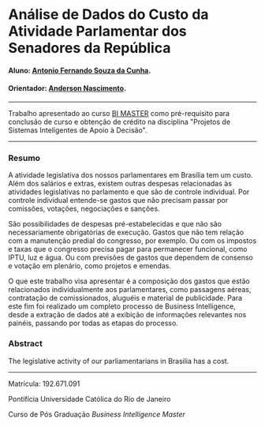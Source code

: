 # Análise de Dados do Custo da Atividade Parlamentar dos Senadores da República

#### Aluno: [Antonio Fernando Souza da Cunha](https://github.com/fernandonit).
#### Orientador: [Anderson Nascimento](https://github.com/insightds).

---

Trabalho apresentado ao curso [BI MASTER](https://ica.puc-rio.ai/bi-master) como pré-requisito para conclusão de curso e obtenção de crédito na disciplina "Projetos de Sistemas Inteligentes de Apoio à Decisão".

---

### Resumo

A atividade legislativa dos nossos parlamentares em Brasília tem um custo. Além dos salários e extras, existem outras despesas relacionadas às atividades legislativas no parlamento e que são de controle individual. Por controle individual entende-se gastos que não precisam passar por comissões, votações, negociações e sanções.

São possibilidades de despesas pré-estabelecidas e que não são necessariamente obrigatórias de execução. Gastos que não tem relação com a manutenção predial do congresso, por exemplo. Ou com os impostos e taxas que o congresso precisa pagar para permanecer funcional, como IPTU, luz e água. Ou com previsões de gastos que dependem de consenso e votação em plenário, como projetos e emendas.

O que este trabalho visa apresentar é a composição dos gastos que estão relacionados individualmente aos parlamentares, como passagens aéreas, contratação de comissionados, aluguéis e material de publicidade. Para este fim foi realizado um completo processo de Business Intelligence, desde a extração de dados até a exibição de informações relevantes nos painéis, passando por todas as etapas do processo.  


### Abstract

The legislative activity of our parliamentarians in Brasilia has a cost.


---

Matrícula: 192.671.091

Pontifícia Universidade Católica do Rio de Janeiro

Curso de Pós Graduação *Business Intelligence Master*
